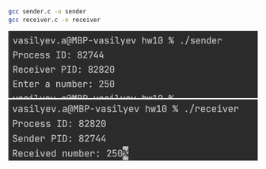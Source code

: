 ```bash
gcc sender.c -o sender
gcc receiver.c -o receiver
```

![first img](1.png)
![second img](2.png)
